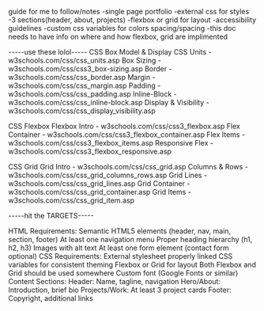 guide for me to follow/notes
-single page portfolio
-external css for styles
-3 sections(header, about, projects)
-flexbox or grid for layout
-accessibility guidelines
-custom css variables for colors spacing/spacing
-this doc needs to have info on where and how flexbox, grid are implimented

-----use these lolol-----
CSS Box Model & Display
    CSS Units - w3schools.com/css/css_units.asp
    Box Sizing - w3schools.com/css/css3_box-sizing.asp
    Border - w3schools.com/css/css_border.asp
    Margin - w3schools.com/css/css_margin.asp
    Padding - w3schools.com/css/css_padding.asp
    Inline-Block - w3schools.com/css/css_inline-block.asp
    Display & Visibility - w3schools.com/css/css_display_visibility.asp

CSS Flexbox
    Flexbox Intro - w3schools.com/css/css3_flexbox.asp
    Flex Container - w3schools.com/css/css3_flexbox_container.asp
    Flex Items - w3schools.com/css/css3_flexbox_items.asp
    Responsive Flex - w3schools.com/css/css3_flexbox_responsive.asp

CSS Grid
    Grid Intro - w3schools.com/css/css_grid.asp
    Columns & Rows - w3schools.com/css/css_grid_columns_rows.asp
    Grid Lines - w3schools.com/css/css_grid_lines.asp
    Grid Container - w3schools.com/css/css_grid_container.asp
    Grid Items - w3schools.com/css/css_grid_item.asp


-----hit the TARGETS-----

HTML Requirements:
Semantic HTML5 elements (header, nav, main, section, footer)
At least one navigation menu
Proper heading hierarchy (h1, h2, h3)
Images with alt text
At least one form element (contact form optional)
CSS Requirements:
External stylesheet properly linked
CSS variables for consistent theming
Flexbox or Grid for layout
Both Flexbox and Grid should be used somewhere
Custom font (Google Fonts or similar)
Content Sections:
Header: Name, tagline, navigation
Hero/About: Introduction, brief bio
Projects/Work: At least 3 project cards
Footer: Copyright, additional links
